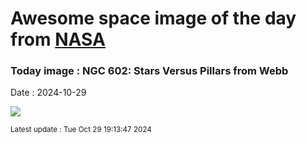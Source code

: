 
# Awesome space image of the day from [NASA](https://api.nasa.gov/)

### Today image : NGC 602: Stars Versus Pillars from Webb
Date : 2024-10-29

![](https://apod.nasa.gov/apod/image/2410/NGC602_Webb_960.jpg)

<small>Latest update : Tue Oct 29 19:13:47 2024</small>
        